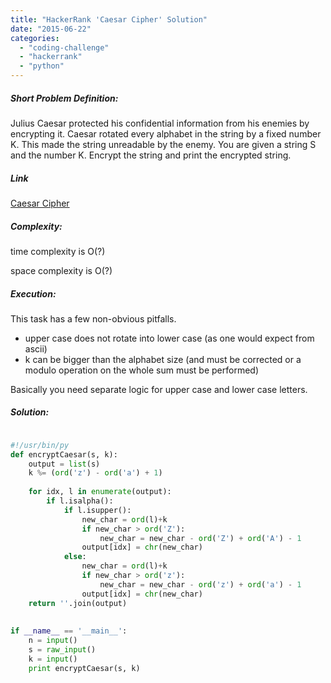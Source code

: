 ```yaml
---
title: "HackerRank 'Caesar Cipher' Solution"
date: "2015-06-22"
categories: 
  - "coding-challenge"
  - "hackerrank"
  - "python"
---
```


##### Short Problem Definition:

Julius Caesar protected his confidential information from his enemies by encrypting it. Caesar rotated every alphabet in the string by a fixed number K. This made the string unreadable by the enemy. You are given a string S and the number K. Encrypt the string and print the encrypted string.

##### Link

[Caesar Cipher](https://www.hackerrank.com/challenges/caesar-cipher-1)

##### Complexity:

time complexity is O(?)

space complexity is O(?)

##### Execution:

This task has a few non-obvious pitfalls.

- upper case does not rotate into lower case (as one would expect from ascii)
- k can be bigger than the alphabet size (and must be corrected or a modulo operation on the whole sum must be performed)

Basically you need separate logic for upper case and lower case letters.

##### Solution:

```python

#!/usr/bin/py
def encryptCaesar(s, k):
    output = list(s)
    k %= (ord('z') - ord('a') + 1)
    
    for idx, l in enumerate(output):
        if l.isalpha():
            if l.isupper():
                new_char = ord(l)+k
                if new_char > ord('Z'):
                    new_char = new_char - ord('Z') + ord('A') - 1
                output[idx] = chr(new_char)
            else:
                new_char = ord(l)+k
                if new_char > ord('z'):
                    new_char = new_char - ord('z') + ord('a') - 1
                output[idx] = chr(new_char)
    return ''.join(output)
    
    
if __name__ == '__main__':
    n = input()
    s = raw_input()
    k = input()
    print encryptCaesar(s, k)
    
```
